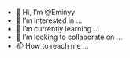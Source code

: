 - 👋 Hi, I’m @Eminyy
- 👀 I’m interested in ...
- 🌱 I’m currently learning ...
- 💞️ I’m looking to collaborate on ...
- 📫 How to reach me ...

<!---
Eminyy/Eminyy is a ✨ special ✨ repository because its `README.md` (this file) appears on your GitHub profile.
You can click the Preview link to take a look at your changes.
--->
